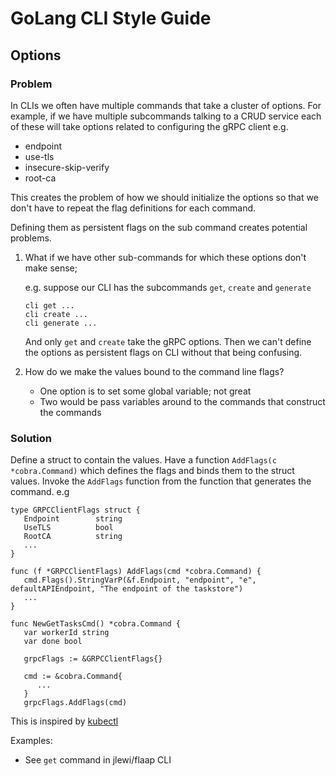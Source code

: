 # GoLang CLI Style Guide


## Options

### Problem

In CLIs we often have multiple commands that take a cluster of options. For example,
if we have multiple subcommands talking to a CRUD service each of these will take options
related to configuring the gRPC client e.g.

* endpoint
* use-tls
* insecure-skip-verify
* root-ca

This creates the problem of how we should initialize the options so that we don't have
to repeat the flag definitions for each command.

Defining them as persistent flags on the sub command creates potential problems.

1. What if we have other sub-commands for which these options don't make sense; 

   e.g. suppose our CLI has the subcommands `get`, `create` and `generate`

   ```
   cli get ...
   cli create ...
   cli generate ...
   ```

   And only `get` and `create` take the gRPC options. Then we can't define the options as persistent
   flags on CLI without that being confusing.

1. How do we make the values bound to the command line flags?

   * One option is to set some global variable; not great
   * Two would be pass variables around to the commands that construct the commands


### Solution

Define a struct to contain the values. Have a function `AddFlags(c *cobra.Command)` which
defines the flags and binds them to the struct values. Invoke the `AddFlags` function from
the function that generates the command. e.g

```
type GRPCClientFlags struct {
   Endpoint        string
   UseTLS          bool
   RootCA          string
   ...
}

func (f *GRPCClientFlags) AddFlags(cmd *cobra.Command) {
   cmd.Flags().StringVarP(&f.Endpoint, "endpoint", "e", defaultAPIEndpoint, "The endpoint of the taskstore")
   ...
}

func NewGetTasksCmd() *cobra.Command {
   var workerId string
   var done bool

   grpcFlags := &GRPCClientFlags{}

   cmd := &cobra.Command{
      ...
   }
   grpcFlags.AddFlags(cmd)
```

This is inspired by [kubectl](https://github.com/kubernetes/kubectl/blob/652881798563c00c1895ded6ced819030bfaa4d7/pkg/cmd/get/humanreadable_flags.go#L105)


Examples:

* See `get` command in jlewi/flaap CLI